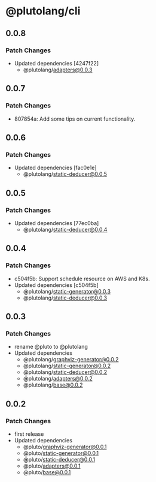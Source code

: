 # @plutolang/cli

## 0.0.8

### Patch Changes

- Updated dependencies [4247f22]
  - @plutolang/adapters@0.0.3

## 0.0.7

### Patch Changes

- 807854a: Add some tips on current functionality.

## 0.0.6

### Patch Changes

- Updated dependencies [fac0e1e]
  - @plutolang/static-deducer@0.0.5

## 0.0.5

### Patch Changes

- Updated dependencies [77ec0ba]
  - @plutolang/static-deducer@0.0.4

## 0.0.4

### Patch Changes

- c504f5b: Support schedule resource on AWS and K8s.
- Updated dependencies [c504f5b]
  - @plutolang/static-generator@0.0.3
  - @plutolang/static-deducer@0.0.3

## 0.0.3

### Patch Changes

- rename @pluto to @plutolang
- Updated dependencies
  - @plutolang/graphviz-generator@0.0.2
  - @plutolang/static-generator@0.0.2
  - @plutolang/static-deducer@0.0.2
  - @plutolang/adapters@0.0.2
  - @plutolang/base@0.0.2

## 0.0.2

### Patch Changes

- first release
- Updated dependencies
  - @pluto/graphviz-generator@0.0.1
  - @pluto/static-generator@0.0.1
  - @pluto/static-deducer@0.0.1
  - @pluto/adapters@0.0.1
  - @pluto/base@0.0.1

